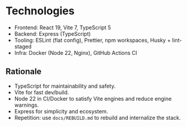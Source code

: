 # Technologies

- Frontend: React 19, Vite 7, TypeScript 5
- Backend: Express (TypeScript)
- Tooling: ESLint (flat config), Prettier, npm workspaces, Husky + lint-staged
- Infra: Docker (Node 22, Nginx), GitHub Actions CI

## Rationale

- TypeScript for maintainability and safety.
- Vite for fast dev/build.
- Node 22 in CI/Docker to satisfy Vite engines and reduce engine warnings.
- Express for simplicity and ecosystem.
- Repetition: use `docs/REBUILD.md` to rebuild and internalize the stack.
